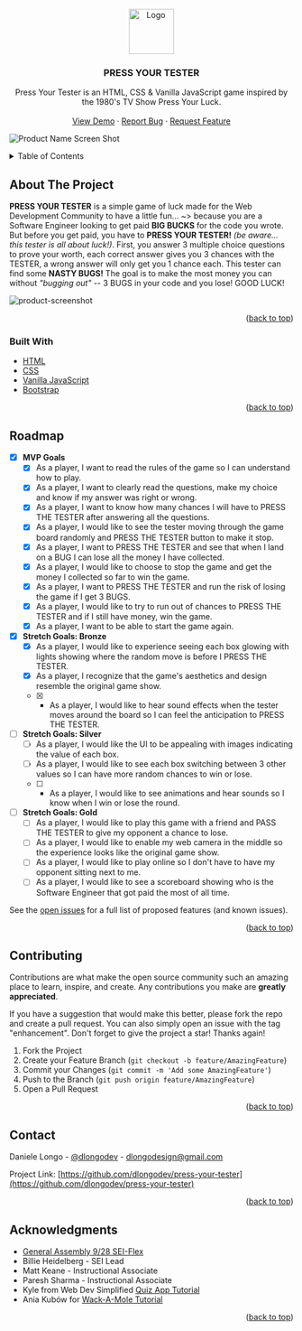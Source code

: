 <div id="top"></div>
<!-- PROJECT LOGO -->
<br />
<div align="center">
  <a href="https://github.com/dlongodev/press-your-tester">
    <img src="https://dlongodev.github.io/press-your-tester/imgs/press-your-tester_logo.png" alt="Logo" height="80">
  </a>

<h3 align="center">PRESS YOUR TESTER</h3>

  <p align="center">
    Press Your Tester is an HTML, CSS & Vanilla JavaScript game inspired by the 1980's TV Show Press Your Luck.
    <br />
    <br />
    <a href="https://dlongodev.github.io/press-your-tester/">View Demo</a>
    ·
    <a href="https://github.com/dlongodev/press-your-tester/issues">Report Bug</a>
    ·
    <a href="https://github.com/dlongodev/press-your-tester/issues">Request Feature</a>
  </p>
</div>

![Product Name Screen Shot](https://repository-images.githubusercontent.com/426406080/564c5749-1773-47a2-8e93-cc62cde5543a)

<!-- TABLE OF CONTENTS -->
<details>
  <summary>Table of Contents</summary>
  <ol>
    <li>
      <a href="#about-the-project">About The Project</a>
      <ul>
        <li><a href="#built-with">Built With</a></li>
      </ul>
    </li>
    <li><a href="#roadmap">Roadmap</a></li>
    <li><a href="#contributing">Contributing</a></li>
    <li><a href="#contact">Contact</a></li>
    <li><a href="#acknowledgments">Acknowledgments</a></li>
  </ol>
</details>



<!-- ABOUT THE PROJECT -->
## About The Project

**PRESS YOUR TESTER** is a simple game of luck made for the Web Development Community to have a little fun... ~> because you are a Software Engineer looking to get paid **BIG BUCKS** for the code you wrote. But before you get paid, you have to **PRESS YOUR TESTER!** *(be aware... this tester is all about luck!)*. First, you answer 3 multiple choice questions to prove your worth, each correct answer gives you 3 chances with the TESTER, a wrong answer will only get you 1 chance each. This tester can find some **NASTY BUGS!** The goal is to make the most money you can without *"bugging out"* -- 3 BUGS in your code and you lose! GOOD LUCK!

![product-screenshot](https://dlongodev.github.io/press-your-tester/imgs/screenshots.jpg)

<p align="right">(<a href="#top">back to top</a>)</p>



### Built With

* [HTML](https://developer.mozilla.org/en-US/docs/Web/HTML)
* [CSS](https://developer.mozilla.org/en-US/docs/Web/CSS)
* [Vanilla JavaScript](https://developer.mozilla.org/en-US/docs/Web/JavaScript)
* [Bootstrap](https://getbootstrap.com)

<p align="right">(<a href="#top">back to top</a>)</p>


<!-- ROADMAP -->
## Roadmap

- [x] **MVP Goals**
    - [x] As a player, I want to read the rules of the game so I can understand how to play.
    - [x] As a player, I want to clearly read the questions, make my choice and know if my answer was right or wrong.
    - [x] As a player, I want to know how many chances I will have to PRESS THE TESTER after answering all the questions.
    - [x] As a player, I would like to see the tester moving through the game board randomly and PRESS THE TESTER button to make it stop.
    - [x] As a player, I want to PRESS THE TESTER and see that when I land on a BUG I can lose all the money I have collected.
    - [x] As a player, I would like to choose to stop the game and get the money I collected so far to win the game.
    - [x] As a player, I want to PRESS THE TESTER and run the risk of losing the game if I get 3 BUGS.
    - [x] As a player, I would like to try to run out of chances to PRESS THE TESTER and if I still have money, win the game.
    - [x] As a player, I want to be able to start the game again.

- [x] **Stretch Goals: Bronze**
    - [x] As a player, I would like to experience seeing each box glowing with lights showing where the random move is before I PRESS THE TESTER.
    - [x] As a player, I recognize that the game's aesthetics and design resemble the original game show.   
    - [x] - As a player, I would like to hear sound effects when the tester moves around the board so I can feel the anticipation to PRESS THE TESTER.

- [ ] **Stretch Goals: Silver**
    - [ ] As a player, I would like the UI to be appealing with images indicating the value of each box.
    - [ ] As a player, I would like to see each box switching between 3 other values so I can have more random chances to win or lose.
    - [ ] - As a player, I would like to see animations and hear sounds so I know when I win or lose the round.

- [ ] **Stretch Goals: Gold**
    - [ ] As a player, I would like to play this game with a friend and PASS THE TESTER to give my opponent a chance to lose.
    - [ ] As a player, I would like to enable my web camera in the middle so the experience looks like the original game show.
    - [ ] As a player, I would like to play online so I don't have to have my opponent sitting next to me.
    - [ ] As a player, I would like to see a scoreboard showing who is the Software Engineer that got paid the most of all time.

See the [open issues](https://github.com/dlongodev/press-your-tester/issues) for a full list of proposed features (and known issues).

<p align="right">(<a href="#top">back to top</a>)</p>



<!-- CONTRIBUTING -->
## Contributing

Contributions are what make the open source community such an amazing place to learn, inspire, and create. Any contributions you make are **greatly appreciated**.

If you have a suggestion that would make this better, please fork the repo and create a pull request. You can also simply open an issue with the tag "enhancement".
Don't forget to give the project a star! Thanks again!

1. Fork the Project
2. Create your Feature Branch (`git checkout -b feature/AmazingFeature`)
3. Commit your Changes (`git commit -m 'Add some AmazingFeature'`)
4. Push to the Branch (`git push origin feature/AmazingFeature`)
5. Open a Pull Request

<p align="right">(<a href="#top">back to top</a>)</p>


## Contact

Daniele Longo - [@dlongodev](https://twitter.com/dlongodev) - dlongodesign@gmail.com

Project Link: [https://github.com/dlongodev/press-your-tester](https://github.com/dlongodev/press-your-tester)

<p align="right">(<a href="#top">back to top</a>)</p>



<!-- ACKNOWLEDGMENTS -->
## Acknowledgments

* [General Assembly 9/28 SEI-Flex](https://generalassemb.ly/)
* Billie Heidelberg - SEI Lead
* Matt Keane - Instructional Associate
* Paresh Sharma - Instructional Associate
* Kyle from Web Dev Simplified [Quiz App Tutorial](https://www.youtube.com/c/WebDevSimplified)
* Ania Kubów for [Wack-A-Mole Tutorial](https://www.youtube.com/c/AniaKub%C3%B3w)

<p align="right">(<a href="#top">back to top</a>)</p>



<!-- MARKDOWN LINKS & IMAGES -->
<!-- https://www.markdownguide.org/basic-syntax/#reference-style-links -->
[Font-Awesome]: https://fontawesome.com/
[Github Pages]: https://pages.github.com/
[Adobe Fonts]: https://fonts.adobe.com/
[Giphy]: https://giphy.com/gifs/code-coding-seamless-xT9IgzoKnwFNmISR8I
[Press Your Luck]: https://abc.com/shows/press-your-luck
[stars-url]: https://github.com/github_username/repo_name/stargazers
[issues-shield]: https://img.shields.io/github/issues/github_username/repo_name.svg?style=for-the-badge
[issues-url]: https://github.com/github_username/repo_name/issues
[license-shield]: https://img.shields.io/github/license/github_username/repo_name.svg?style=for-the-badge
[license-url]: https://github.com/github_username/repo_name/blob/master/LICENSE.txt
[linkedin-shield]: https://img.shields.io/badge/-LinkedIn-black.svg?style=for-the-badge&logo=linkedin&colorB=555
[linkedin-url]: https://www.linkedin.com/in/danielealongo/
